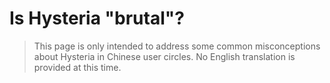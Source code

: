 # Is Hysteria "brutal"?

> This page is only intended to address some common misconceptions about Hysteria in Chinese user circles. No English translation is provided at this time.
